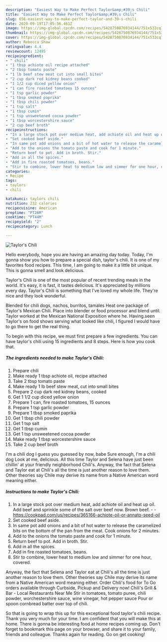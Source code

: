 ```yaml
---
description: "Easiest Way to Make Perfect Taylor&amp;#39;s Chili"
title: "Easiest Way to Make Perfect Taylor&amp;#39;s Chili"
slug: 656-easiest-way-to-make-perfect-taylor-and-39-s-chili
date: 2020-09-19T17:05:56.461Z
image: https://img-global.cpcdn.com/recipes/5428750876934144/751x532cq70/taylors-chili-recipe-main-photo.jpg
thumbnail: https://img-global.cpcdn.com/recipes/5428750876934144/751x532cq70/taylors-chili-recipe-main-photo.jpg
cover: https://img-global.cpcdn.com/recipes/5428750876934144/751x532cq70/taylors-chili-recipe-main-photo.jpg
author: Rebecca Shaw
ratingvalue: 4.4
reviewcount: 12495
recipeingredient:
- " chili"
- "1 tbsp achiote oil recipe attached"
- "2 tbsp tomato paste"
- "1 lb beef stew meat cut into small bites"
- "2 cup dark red kidney beans cooked"
- "1 1/2 cup diced yellow onion"
- "1 can fire roasted tomatoes 15 ounces"
- "1 tsp garlic powder"
- "1 tbsp smoked paprika"
- "1 tbsp chili powder"
- "1 tsp salt"
- "1 tbsp cumin"
- "1 tsp unsweetened cocoa powder"
- "1 tbsp worcestershire sauce"
- "2 cup beef broth"
recipeinstructions:
- "In a large stock pot over medium heat, add achiote oil and heat up oil. Add beef and sprinkle some of the salt over beef now. Brown beef.  https://cookpad.com/us/recipes/365166-achiote-oil-or-annato-seed-oil"
- "Set cooked beef aside."
- "In same pot add onions and a bit of hot water to release the caramelized bits on the bottom of the pan from the meat. Cook onions for 2 minutes."
- "Add to the onions the tomato paste and cook for 1 minute."
- "Return beef to pot. Add in broth. Stir."
- "Add in all the spices."
- "Add in fire roasted tomatoes, beans."
- "Stir to combine, lower heat to medium low and simmer for one hour, covered."
categories:
- Recipe
tags:
- taylors
- chili

katakunci: taylors chili 
nutrition: 232 calories
recipecuisine: American
preptime: "PT26M"
cooktime: "PT44M"
recipeyield: "2"
recipecategory: Lunch

---
```



![Taylor&#39;s Chili](https://img-global.cpcdn.com/recipes/5428750876934144/751x532cq70/taylors-chili-recipe-main-photo.jpg)

Hello everybody, hope you are having an amazing day today. Today, I'm gonna show you how to prepare a special dish, taylor&#39;s chili. It is one of my favorites food recipes. This time, I am going to make it a little bit unique. This is gonna smell and look delicious.

Taylor&#39;s Chili is one of the most popular of recent trending meals in the world. It's easy, it is fast, it tastes delicious. It's appreciated by millions every day. Taylor&#39;s Chili is something that I've loved my whole life. They're nice and they look wonderful.

Blended for chili dogs, nachos, burritos, tamales Heat one package of Taylor&#39;s Mexican Chili. Place into blender or food processor and blend until. Taylor worked at the Mexican National Exposition where he. Having.seen Taylor&#39;s on food shows serving what looked like chili, I figured I would have to go there to get the real thing.


To begin with this recipe, we must first prepare a few ingredients. You can have taylor&#39;s chili using 15 ingredients and 8 steps. Here is how you cook that.

<!--inarticleads1-->

##### The ingredients needed to make Taylor&#39;s Chili:

1. Prepare  chili
1. Make ready 1 tbsp achiote oil, recipe attached
1. Take 2 tbsp tomato paste
1. Make ready 1 lb beef stew meat, cut into small bites
1. Prepare 2 cup dark red kidney beans, cooked
1. Get 1 1/2 cup diced yellow onion
1. Prepare 1 can, fire roasted tomatoes, 15 ounces
1. Prepare 1 tsp garlic powder
1. Prepare 1 tbsp smoked paprika
1. Get 1 tbsp chili powder
1. Get 1 tsp salt
1. Get 1 tbsp cumin
1. Get 1 tsp unsweetened cocoa powder
1. Make ready 1 tbsp worcestershire sauce
1. Take 2 cup beef broth


I&#39;m a chili dog I guess you guessed by now, babe Sure enough, I&#39;m a chili dog Look at me, delicious. All this time Taylor and Selena have just been chillin&#39; at your friendly neighborhood Chili&#39;s. Anyway, the fact that Selena and Taylor eat at Chili&#39;s all the time is just another reason to love them. Other theories say Chile may derive its name from a Native American word meaning either. 

<!--inarticleads2-->

##### Instructions to make Taylor&#39;s Chili:

1. In a large stock pot over medium heat, add achiote oil and heat up oil. Add beef and sprinkle some of the salt over beef now. Brown beef. -  - https://cookpad.com/us/recipes/365166-achiote-oil-or-annato-seed-oil
1. Set cooked beef aside.
1. In same pot add onions and a bit of hot water to release the caramelized bits on the bottom of the pan from the meat. Cook onions for 2 minutes.
1. Add to the onions the tomato paste and cook for 1 minute.
1. Return beef to pot. Add in broth. Stir.
1. Add in all the spices.
1. Add in fire roasted tomatoes, beans.
1. Stir to combine, lower heat to medium low and simmer for one hour, covered.


Anyway, the fact that Selena and Taylor eat at Chili&#39;s all the time is just another reason to love them. Other theories say Chile may derive its name from a Native American word meaning either. Order Chili&#39;s food for To Go orders available through Curbside, Pickup and Delivery now! Chili&#39;s Grill &amp; Bar - Local Restaurants Near Me Stir in tomatoes, tomato puree, chili powder, worchestershire sauce, wine vinegar, hot pepper sauce Pour or spoon cornbread batter over top of chili. 

So that is going to wrap this up for this exceptional food taylor&#39;s chili recipe. Thank you very much for your time. I am confident that you will make this at home. There is gonna be interesting food at home recipes coming up. Don't forget to bookmark this page on your browser, and share it to your family, friends and colleague. Thanks again for reading. Go on get cooking!
